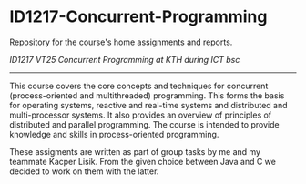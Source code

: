 # ID1217-Concurrent-Programming

Repository for the course's home assignments and reports.

*ID1217 VT25 Concurrent Programming at KTH during ICT bsc*

***

This course covers the core concepts and techniques for concurrent (process-oriented and multithreaded) programming. This forms the basis for operating systems, reactive and real-time systems and distributed and multi-processor systems. It also provides an overview of principles of distributed and parallel programming. The course is intended to provide knowledge and skills in process-oriented programming.

These assigments are written as part of group tasks by me and my teammate Kacper Lisik. 
From the given choice between Java and C we decided to work on them with the latter.
